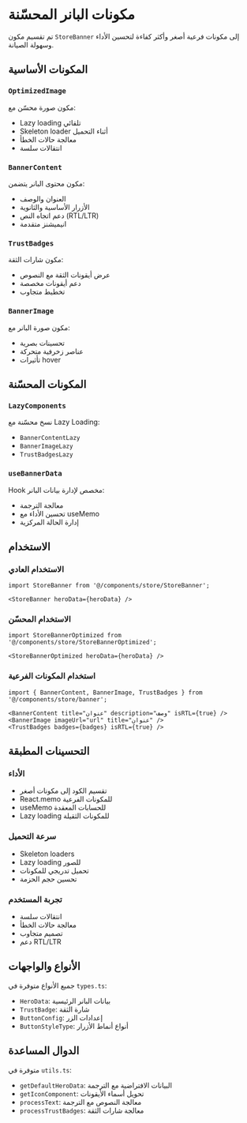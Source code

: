 # مكونات البانر المحسّنة

تم تقسيم مكون `StoreBanner` إلى مكونات فرعية أصغر وأكثر كفاءة لتحسين الأداء وسهولة الصيانة.

## المكونات الأساسية

### `OptimizedImage`
مكون صورة محسّن مع:
- Lazy loading تلقائي
- Skeleton loader أثناء التحميل
- معالجة حالات الخطأ
- انتقالات سلسة

### `BannerContent`
مكون محتوى البانر يتضمن:
- العنوان والوصف
- الأزرار الأساسية والثانوية
- دعم اتجاه النص (RTL/LTR)
- انيميشنز متقدمة

### `TrustBadges`
مكون شارات الثقة:
- عرض أيقونات الثقة مع النصوص
- دعم أيقونات مخصصة
- تخطيط متجاوب

### `BannerImage`
مكون صورة البانر مع:
- تحسينات بصرية
- عناصر زخرفية متحركة
- تأثيرات hover

## المكونات المحسّنة

### `LazyComponents`
نسخ محسّنة مع Lazy Loading:
- `BannerContentLazy`
- `BannerImageLazy`
- `TrustBadgesLazy`

### `useBannerData`
Hook مخصص لإدارة بيانات البانر:
- معالجة الترجمة
- تحسين الأداء مع useMemo
- إدارة الحالة المركزية

## الاستخدام

### الاستخدام العادي
```tsx
import StoreBanner from '@/components/store/StoreBanner';

<StoreBanner heroData={heroData} />
```

### الاستخدام المحسّن
```tsx
import StoreBannerOptimized from '@/components/store/StoreBannerOptimized';

<StoreBannerOptimized heroData={heroData} />
```

### استخدام المكونات الفرعية
```tsx
import { BannerContent, BannerImage, TrustBadges } from '@/components/store/banner';

<BannerContent title="عنوان" description="وصف" isRTL={true} />
<BannerImage imageUrl="url" title="عنوان" />
<TrustBadges badges={badges} isRTL={true} />
```

## التحسينات المطبقة

### الأداء
- تقسيم الكود إلى مكونات أصغر
- React.memo للمكونات الفرعية
- useMemo للحسابات المعقدة
- Lazy loading للمكونات الثقيلة

### سرعة التحميل
- Skeleton loaders
- Lazy loading للصور
- تحميل تدريجي للمكونات
- تحسين حجم الحزمة

### تجربة المستخدم
- انتقالات سلسة
- معالجة حالات الخطأ
- تصميم متجاوب
- دعم RTL/LTR

## الأنواع والواجهات

جميع الأنواع متوفرة في `types.ts`:
- `HeroData`: بيانات البانر الرئيسية
- `TrustBadge`: شارة الثقة
- `ButtonConfig`: إعدادات الزر
- `ButtonStyleType`: أنواع أنماط الأزرار

## الدوال المساعدة

متوفرة في `utils.ts`:
- `getDefaultHeroData`: البيانات الافتراضية مع الترجمة
- `getIconComponent`: تحويل أسماء الأيقونات
- `processText`: معالجة النصوص مع الترجمة
- `processTrustBadges`: معالجة شارات الثقة 